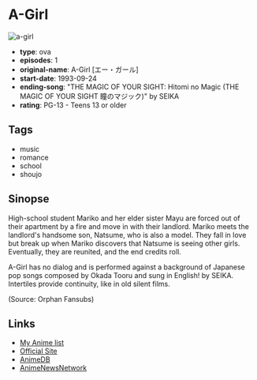 # A-Girl

![a-girl](https://cdn.myanimelist.net/images/anime/12/82178.jpg)

-   **type**: ova
-   **episodes**: 1
-   **original-name**: A-Girl [エー・ガール]
-   **start-date**: 1993-09-24
-   **ending-song**: "THE MAGIC OF YOUR SIGHT: Hitomi no Magic (THE MAGIC OF YOUR SIGHT 瞳のマジック)" by SEIKA
-   **rating**: PG-13 - Teens 13 or older

## Tags

-   music
-   romance
-   school
-   shoujo

## Sinopse

High-school student Mariko and her elder sister Mayu are forced out of their apartment by a fire and move in with their landlord. Mariko meets the landlord's handsome son, Natsume, who is also a model. They fall in love but break up when Mariko discovers that Natsume is seeing other girls. Eventually, they are reunited, and the end credits roll.

A-Girl has no dialog and is performed against a background of Japanese pop songs composed by Okada Tooru and sung in English! by SEIKA. Intertiles provide continuity, like in old silent films.

(Source: Orphan Fansubs)

## Links

-   [My Anime list](https://myanimelist.net/anime/5447/A-Girl)
-   [Official Site](http://www.madhouse.co.jp/works/1993-1992/works_ova_a-girl.html)
-   [AnimeDB](http://anidb.info/perl-bin/animedb.pl?show=anime&aid=5137)
-   [AnimeNewsNetwork](http://www.animenewsnetwork.com/encyclopedia/anime.php?id=7848)
